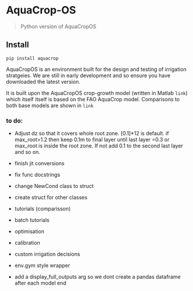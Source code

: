 # AquaCrop-OS
> Python version of AquaCropOS 


## Install

`pip install aquacrop`

AquaCropOS is an environment built for the design and testing of irrigation stratgeies. We are still in early development and so ensure you have downloaded the latest version.

It is built upon the AquaCropOS crop-growth model (written in Matlab `link`) which itself itself is based on the FAO AquaCrop model. Comparisons to both base models are shown in `link`

### to do:

 - Adjust dz so that it covers whole root zone. [0.1]*12 is default. if max_root>1.2 then keep 0.1m to final layer until last layer =0.3 or max_root is inside the root zone. If not add 0.1 to the second last layer and so on. 
 
 - finish jit conversions
 
 - fix func docstrings
 
 - change NewCond class to struct
 
 - create struct for other classes
 
 - tutorials (comparisson)
 
 - batch tutorials
 
 - optimisation
 
 - calibration
 
 - custom irrigation decisions
 
 - env.gym style wrapper
 
 - add a display_full_outputs arg so we dont create a pandas dataframe after each model end
